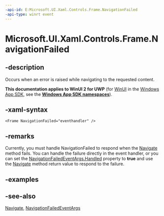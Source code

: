 ```yaml
---
-api-id: E:Microsoft.UI.Xaml.Controls.Frame.NavigationFailed
-api-type: winrt event
---
```


<!-- Event syntax
public event Windows.UI.Xaml.Navigation.NavigationFailedEventHandler NavigationFailed
-->

# Microsoft.UI.Xaml.Controls.Frame.NavigationFailed

## -description
Occurs when an error is raised while navigating to the requested content.

**This documentation applies to WinUI 2 for UWP** (for [WinUI](/windows/apps/winui/winui3/) in the [Windows App SDK](/windows/apps/windows-app-sdk/), see the **[Windows App SDK namespaces](/windows/windows-app-sdk/api/winrt/)**).

## -xaml-syntax
```xaml
<Frame NavigationFailed="eventhandler" />
```


## -remarks
Currently, you must handle NavigationFailed to respond when the [Navigate](frame_navigate_1557370995.md) method fails. You can handle the failure directly in the event handler, or you can set the [NavigationFailedEventArgs.Handled](../microsoft.ui.xaml.navigation/navigationfailedeventargs_handled.md) property to **true** and use the [Navigate](frame_navigate_1557370995.md) method return value to respond to the failure.

## -examples

## -see-also
[Navigate](frame_navigate_1557370995.md), [NavigationFailedEventArgs](../microsoft.ui.xaml.navigation/navigationfailedeventargs.md)
